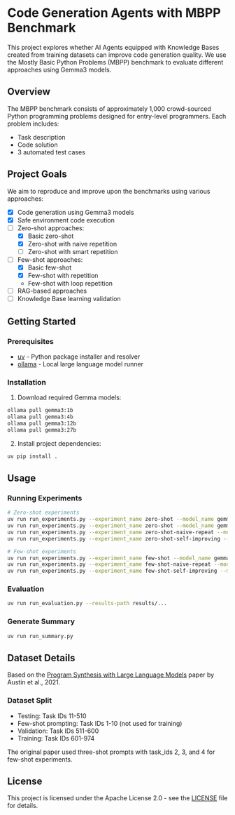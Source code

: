 # Code Generation Agents with MBPP Benchmark

This project explores whether AI Agents equipped with Knowledge Bases created from training datasets can improve code generation quality. We use the Mostly Basic Python Problems (MBPP) benchmark to evaluate different approaches using Gemma3 models.

## Overview

The MBPP benchmark consists of approximately 1,000 crowd-sourced Python programming problems designed for entry-level programmers. Each problem includes:
- Task description
- Code solution
- 3 automated test cases

## Project Goals

We aim to reproduce and improve upon the benchmarks using various approaches:

- [x] Code generation using Gemma3 models
- [x] Safe environment code execution
- [ ] Zero-shot approaches:
  - [x] Basic zero-shot
  - [x] Zero-shot with naive repetition
  - [ ] Zero-shot with smart repetition
- [ ] Few-shot approaches:
  - [x] Basic few-shot
  - [x] Few-shot with repetition
  - Few-shot with loop repetition
- [ ] RAG-based approaches
- [ ] Knowledge Base learning validation

## Getting Started

### Prerequisites

- [uv](https://github.com/astral-sh/uv) - Python package installer and resolver
- [ollama](https://ollama.com/download) - Local large language model runner

### Installation

1. Download required Gemma models:
```bash
ollama pull gemma3:1b
ollama pull gemma3:4b
ollama pull gemma3:12b
ollama pull gemma3:27b
```

2. Install project dependencies:
```bash
uv pip install .
```

## Usage

### Running Experiments

```bash
# Zero-shot experiments
uv run run_experiments.py --experiment_name zero-shot --model_name gemma3:1b
uv run run_experiments.py --experiment_name zero-shot --model_name gemma3:4b
uv run run_experiments.py --experiment_name zero-shot-naive-repeat --model_name gemma3:1b --num-iterations 3
uv run run_experiments.py --experiment_name zero-shot-self-improving --model_name gemma3:1b --num-iterations 3

# Few-shot experiments
uv run run_experiments.py --experiment_name few-shot --model_name gemma3:1b
uv run run_experiments.py --experiment_name few-shot-naive-repeat --model_name gemma3:1b --num-iterations 3
uv run run_experiments.py --experiment_name few-shot-self-improving --model_name gemma3:1b --num-iterations 3
```

### Evaluation

```bash
uv run run_evaluation.py --results-path results/...
```

### Generate Summary

```bash
uv run run_summary.py
```

## Dataset Details

Based on the [Program Synthesis with Large Language Models](https://arxiv.org/pdf/2108.07732) paper by Austin et al., 2021.

### Dataset Split

- Testing: Task IDs 11-510
- Few-shot prompting: Task IDs 1-10 (not used for training)
- Validation: Task IDs 511-600
- Training: Task IDs 601-974

The original paper used three-shot prompts with task_ids 2, 3, and 4 for few-shot experiments.


## License

This project is licensed under the Apache License 2.0 - see the [LICENSE](LICENSE) file for details.
